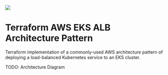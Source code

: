![](https://img.shields.io/badge/-Work%20in%20Progress-f00?style=for-the-badge)

# Terraform AWS EKS ALB Architecture Pattern

Terraform implementation of a commonly-used AWS architecture pattern of deploying a load-balanced Kubernetes service to an EKS cluster.

TODO: Architecture Diagram
